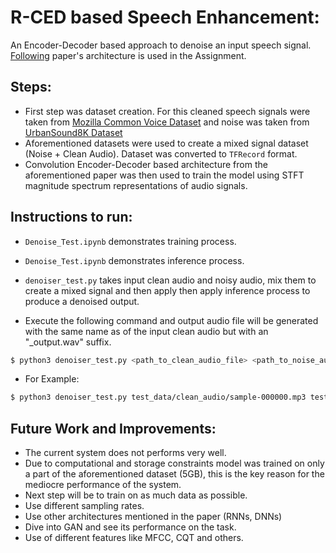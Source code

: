 # R-CED based Speech Enhancement:
An Encoder-Decoder based approach to denoise an input speech signal. [Following](https://github.com/pushshift/api) paper's architecture is used in the Assignment.

## Steps:
  - First step was dataset creation. For this cleaned speech signals were taken from [Mozilla Common Voice Dataset](https://www.kaggle.com/mozillaorg/common-voice) and noise was taken from [UrbanSound8K Dataset](https://urbansounddataset.weebly.com/urbansound8k.html)
  - Aforementioned datasets were used to create a mixed signal dataset (Noise + Clean Audio). Dataset was converted to ```TFRecord``` format.
  - Convolution Encoder-Decoder based architecture from the aforementioned paper was then used to train the model using STFT magnitude spectrum representations of audio signals.
  
 

## Instructions to run:
  - ```Denoise_Test.ipynb``` demonstrates training process.
  - ```Denoise_Test.ipynb``` demonstrates inference process.
  - ```denoiser_test.py``` takes input clean audio and noisy audio, mix them to create a mixed signal and then apply then apply inference process to produce a denoised output.
 
  - Execute the following command and output audio file will be generated with the same name as of the input clean audio but with an "_output.wav" suffix.
 
```sh
$ python3 denoiser_test.py <path_to_clean_audio_file> <path_to_noise_audio_file>
```
  - For Example:
 
```sh
$ python3 denoiser_test.py test_data/clean_audio/sample-000000.mp3 test_data/noises/46655-6-0-0.wav
```
## Future Work and Improvements:
  - The current system does not performs very well.
  - Due to computational and storage constraints model was trained on only a part of the aforementioned dataset (5GB), this is the key reason for the mediocre performance of the system.
  - Next step will be to train on as much data as possible.
  - Use different sampling rates.
  - Use other architectures mentioned in the paper (RNNs, DNNs)
  - Dive into GAN and see its performance on the task.
  - Use of different features like MFCC, CQT and others.


    
